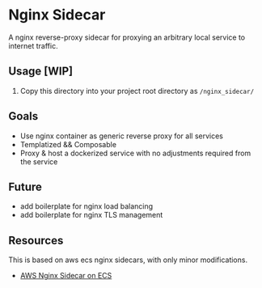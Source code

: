 # Nginx Sidecar

A nginx reverse-proxy sidecar for proxying an arbitrary local service to internet traffic.


## Usage [WIP]

1. Copy this directory into your project root directory as `/nginx_sidecar/`


## Goals

- Use nginx container as generic reverse proxy for all services
- Templatized && Composable
- Proxy & host a dockerized service with no adjustments required from the service


## Future

- add boilerplate for nginx load balancing
- add boilerplate for nginx TLS management


## Resources

This is based on aws ecs nginx sidecars, with only minor modifications.

- [AWS Nginx Sidecar on ECS](https://aws.amazon.com/blogs/compute/nginx-reverse-proxy-sidecar-container-on-amazon-ecs/)
